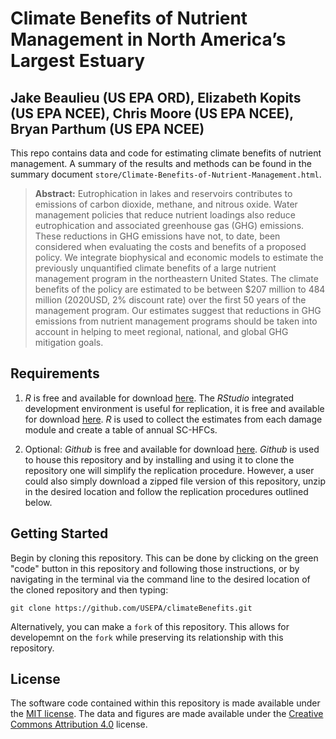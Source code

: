 # Climate Benefits of Nutrient Management in North America’s Largest Estuary

## Jake Beaulieu (US EPA ORD), Elizabeth Kopits (US EPA NCEE), Chris Moore (US EPA NCEE), Bryan Parthum (US EPA NCEE)

This repo contains data and code for estimating climate benefits of nutrient management. A summary of the results and methods can be found in the summary document `store/Climate-Benefits-of-Nutrient-Management.html`. 

> **Abstract:** 
> Eutrophication in lakes and reservoirs contributes to emissions of carbon dioxide, methane, and nitrous oxide. Water management policies that reduce nutrient loadings also reduce eutrophication and associated greenhouse gas (GHG) emissions. These reductions in GHG emissions have not, to date, been considered when evaluating the costs and benefits of a proposed policy. We integrate biophysical and economic models to estimate the previously unquantified climate benefits of a large nutrient management program in the northeastern United States. The climate benefits of the policy are estimated to be between $207 million to 484 million (2020USD, 2% discount rate) over the first 50 years of the management program. Our estimates suggest that reductions in GHG emissions from nutrient management programs should be taken into account in helping to meet regional, national, and global GHG mitigation goals.  

## Requirements
1. *R* is free and available for download [here](https://www.r-project.org/). The *RStudio* integrated development environment is useful for replication, it is free and available for download [here](https://www.rstudio.com/products/rstudio/). *R* is used to collect the estimates from each damage module and create a table of annual SC-HFCs. 

2. Optional: *Github* is free and available for download [here](https://github.com/git-guides/install-git). *Github* is used to house this repository and by installing and using it to clone the repository one will simplify the replication procedure. However, a user could also simply download a zipped file version of this repository, unzip in the desired location and follow the replication procedures outlined below.

## Getting Started
Begin by cloning this repository. This can be done by clicking on the green "code" button in this repository and following those instructions, or by navigating in the terminal via the command line to the desired location of the cloned repository and then typing: 

```
git clone https://github.com/USEPA/climateBenefits.git
```

Alternatively, you can make a `fork` of this repository. This allows for developemnt on the `fork` while preserving its relationship with this repository.

## License

The software code contained within this repository is made available under the [MIT license](http://opensource.org/licenses/mit-license.php). The data and figures are made available under the [Creative Commons Attribution 4.0](https://creativecommons.org/licenses/by/4.0/) license.
